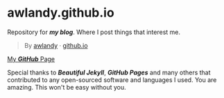 # awlandy.github.io
Repository for ***my blog***.
Where I post things that interest me.
> By [awlandy](https://github.com/awlandy/) &middot; [github.io](https://awlandy.github.io/)

[My ***GitHub*** Page](https://github.com/awlandy/)

Special thanks to ***Beautiful Jekyll***, ***GitHub Pages*** and many others that contributed to any open-sourced software and languages I used. You are amazing. This won't be easy without you.
